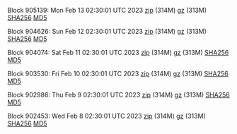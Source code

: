 Block 905139: Mon Feb 13 02:30:01 UTC 2023 [zip](https://files.01coin.io/mainnet/2023-02-13/bootstrap.dat.zip) (314M) [gz](https://files.01coin.io/mainnet/2023-02-13/bootstrap.dat.tar.gz) (313M) [SHA256](https://files.01coin.io/mainnet/2023-02-13/sha256.txt) [MD5](https://files.01coin.io/mainnet/2023-02-13/md5.txt)

Block 904626: Sun Feb 12 02:30:01 UTC 2023 [zip](https://files.01coin.io/mainnet/2023-02-12/bootstrap.dat.zip) (314M) [gz](https://files.01coin.io/mainnet/2023-02-12/bootstrap.dat.tar.gz) (313M) [SHA256](https://files.01coin.io/mainnet/2023-02-12/sha256.txt) [MD5](https://files.01coin.io/mainnet/2023-02-12/md5.txt)

Block 904074: Sat Feb 11 02:30:01 UTC 2023 [zip](https://files.01coin.io/mainnet/2023-02-11/bootstrap.dat.zip) (314M) [gz](https://files.01coin.io/mainnet/2023-02-11/bootstrap.dat.tar.gz) (313M) [SHA256](https://files.01coin.io/mainnet/2023-02-11/sha256.txt) [MD5](https://files.01coin.io/mainnet/2023-02-11/md5.txt)

Block 903530: Fri Feb 10 02:30:01 UTC 2023 [zip](https://files.01coin.io/mainnet/2023-02-10/bootstrap.dat.zip) (314M) [gz](https://files.01coin.io/mainnet/2023-02-10/bootstrap.dat.tar.gz) (313M) [SHA256](https://files.01coin.io/mainnet/2023-02-10/sha256.txt) [MD5](https://files.01coin.io/mainnet/2023-02-10/md5.txt)

Block 902986: Thu Feb  9 02:30:01 UTC 2023 [zip](https://files.01coin.io/mainnet/2023-02-09/bootstrap.dat.zip) (314M) [gz](https://files.01coin.io/mainnet/2023-02-09/bootstrap.dat.tar.gz) (313M) [SHA256](https://files.01coin.io/mainnet/2023-02-09/sha256.txt) [MD5](https://files.01coin.io/mainnet/2023-02-09/md5.txt)

Block 902453: Wed Feb  8 02:30:01 UTC 2023 [zip](https://files.01coin.io/mainnet/2023-02-08/bootstrap.dat.zip) (314M) [gz](https://files.01coin.io/mainnet/2023-02-08/bootstrap.dat.tar.gz) (313M) [SHA256](https://files.01coin.io/mainnet/2023-02-08/sha256.txt) [MD5](https://files.01coin.io/mainnet/2023-02-08/md5.txt)
